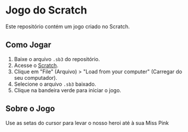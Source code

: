 # Jogo do Scratch

Este repositório contém um jogo criado no Scratch.

## Como Jogar

1. Baixe o arquivo `.sb3` do repositório.
2. Acesse o [Scratch](https://scratch.mit.edu/).
3. Clique em "File" (Arquivo) > "Load from your computer" (Carregar do seu computador).
4. Selecione o arquivo `.sb3` baixado.
5. Clique na bandeira verde para iniciar o jogo.

## Sobre o Jogo

Use as setas do cursor para levar o nosso heroi até à sua Miss Pink
